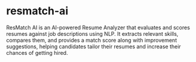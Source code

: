 # resmatch-ai
ResMatch AI is an AI-powered Resume Analyzer that evaluates and scores resumes against job descriptions using NLP. It extracts relevant skills, compares them, and provides a match score along with improvement suggestions, helping candidates tailor their resumes and increase their chances of getting hired.
